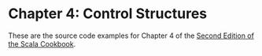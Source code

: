 # Chapter 4: Control Structures

These are the source code examples for 
Chapter 4 of the [Second Edition of the Scala Cookbook](https://www.amazon.com/Scala-Cookbook-Object-Oriented-Functional-Programming-dp-1492051543/dp/1492051543).
